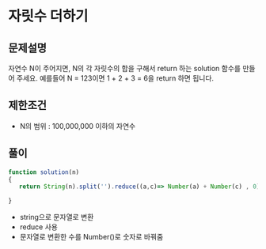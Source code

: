 # 자릿수 더하기 

## 문제설명

자연수 N이 주어지면, N의 각 자릿수의 합을 구해서 return 하는 solution 함수를 만들어 주세요.
예를들어 N = 123이면 1 + 2 + 3 = 6을 return 하면 됩니다.

## 제한조건

- N의 범위 : 100,000,000 이하의 자연수

## 풀이

```jsx
function solution(n)
{
   return String(n).split('').reduce((a,c)=> Number(a) + Number(c) , 0)

}
```

- string으로 문자열로 변환
- reduce 사용
- 문자열로 변환한 수를 Number()로 숫자로 바꿔줌
